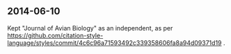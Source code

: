 ## 2014-06-10

Kept "Journal of Avian Biology" as an independent, as per https://github.com/citation-style-language/styles/commit/4c6c96a71593492c339358606fa8a94d09371d19 .
